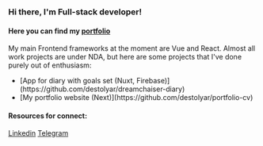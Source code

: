 ### Hi there, I'm Full-stack developer!
#### Here you can find my [portfolio](https://portfolio-cv-omega.vercel.app/)
<p>My main Frontend frameworks at the moment are Vue and React. Almost all work projects are under NDA, but here are some projects that I've done purely out of enthusiasm:</p>
<ul>
<li>[App for diary with goals set (Nuxt, Firebase)](https://github.com/destolyar/dreamchaiser-diary)</li>
<li>[My portfolio website (Next)](https://github.com/destolyar/portfolio-cv)</li>
</ul>

#### Resources for connect:
<a>[Linkedin](https://www.linkedin.com/in/vladislav-metik/)</a>
<a>[Telegram](https://t.me/WhatisloveJaba)</a>

<!--
**destolyar/destolyar** is a ✨ _special_ ✨ repository because its `README.md` (this file) appears on your GitHub profile.

Here are some ideas to get you started:

- 🔭 I’m currently working on ...
- 🌱 I’m currently learning ...
- 👯 I’m looking to collaborate on ...
- 🤔 I’m looking for help with ...
- 💬 Ask me about ...
- 📫 How to reach me: ...
- 😄 Pronouns: ...
- ⚡ Fun fact: ...
-->
